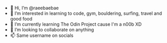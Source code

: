 - 👋 Hi, I’m @raeebaebae
- 👀 I’m interested in learning to code, gym, bouldering, surfing, travel and good food
- 🌱 I’m currently learning The Odin Project cause I'm a n00b XD
- 💞️ I’m looking to collaborate on anything
- 📫 Same username on socials

<!---
raeebaebae/raeebaebae is a ✨ special ✨ repository because its `README.md` (this file) appears on your GitHub profile.
You can click the Preview link to take a look at your changes.
--->
